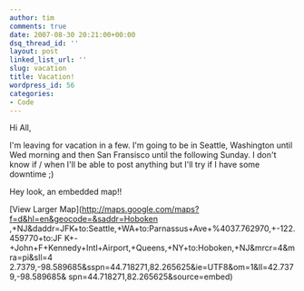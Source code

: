 ```yaml
---
author: tim
comments: true
date: 2007-08-30 20:21:00+00:00
dsq_thread_id: ''
layout: post
linked_list_url: ''
slug: vacation
title: Vacation!
wordpress_id: 56
categories:
- Code
---
```


Hi All,  
  
I'm leaving for vacation in a few. I'm going to be in Seattle, Washington
until Wed morning and then San Fransisco until the following Sunday. I don't
know if / when I'll be able to post anything but I'll try if I have some
downtime ;)  
  
Hey look, an embedded map!!  
  
  
[View Larger Map](http://maps.google.com/maps?f=d&hl=en&geocode=&saddr=Hoboken
,+NJ&daddr=JFK+to:Seattle,+WA+to:Parnassus+Ave+%4037.762970,+-122.459770+to:JF
K+-+John+F+Kennedy+Intl+Airport,+Queens,+NY+to:Hoboken,+NJ&mrcr=4&mra=pi&sll=4
2.7379,-98.589685&sspn=44.718271,82.265625&ie=UTF8&om=1&ll=42.7379,-98.589685&
spn=44.718271,82.265625&source=embed)

